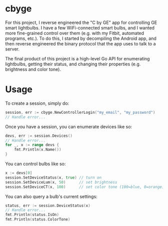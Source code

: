 # cbyge

For this project, I reverse engineered the "C by GE" app for controlling GE smart lightbulbs. I have a few WiFi-connected smart bulbs, and I wanted more fine-grained control over them (e.g. with my Fitbit, automated programs, etc.). To do this, I started by decompiling the Android app, and then reverse engineered the binary protocol that the app uses to talk to a server.

The final product of this project is a high-level Go API for enumerating lightbulbs, getting their status, and changing their properties (e.g. brightness and color tone).

# Usage

To create a session, simply do:

```go
session, err := cbyge.NewControllerLogin("my_email", "my_password")
// Handle error...
```

Once you have a session, you can enumerate devices like so:

```go
devs, err := session.Devices()
// Handle error...
for _, x := range devs {
    fmt.Println(x.Name())
}
```

You can control bulbs like so:

```go
x := devs[0]
session.SetDeviceStatus(x, true) // turn on
session.SetDeviceLum(x, 50)      // set brightness
session.SetDeviceCT(x, 100)      // set color tone (100=blue, 0=orange)
```

You can also query a bulb's current settings:

```go
status, err := session.DeviceStatus(x)
// Handle error...
fmt.Println(status.IsOn)
fmt.Println(status.ColorTone)
```
